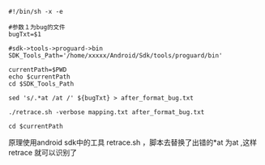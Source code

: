 ````
#!/bin/sh -x -e

#参数１为bug的文件
bugTxt=$1

#sdk->tools->proguard->bin
SDK_Tools_Path='/home/xxxxx/Android/Sdk/tools/proguard/bin'

currentPath=$PWD
echo $currentPath
cd $SDK_Tools_Path

sed 's/.*at /at /' ${bugTxt} > after_format_bug.txt

./retrace.sh -verbose mapping.txt after_format_bug.txt

cd $currentPath
````
原理使用android sdk中的工具 retrace.sh ，脚本去替换了出错的*at  为at ,这样retrace 就可以识别了
